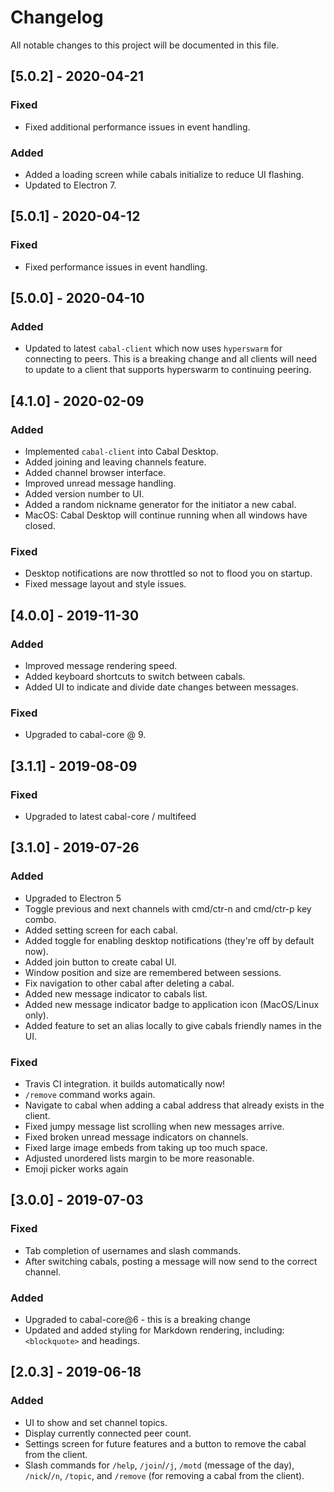 # Changelog

All notable changes to this project will be documented in this file.

## [5.0.2] - 2020-04-21
### Fixed
- Fixed additional performance issues in event handling.
### Added
- Added a loading screen while cabals initialize to reduce UI flashing.
- Updated to Electron 7.

## [5.0.1] - 2020-04-12
### Fixed
- Fixed performance issues in event handling.

## [5.0.0] - 2020-04-10
### Added
- Updated to latest `cabal-client` which now uses `hyperswarm` for connecting to peers.
  This is a breaking change and all clients will need to update to a client 
  that supports hyperswarm to continuing peering.

## [4.1.0] - 2020-02-09
### Added
- Implemented `cabal-client` into Cabal Desktop.
- Added joining and leaving channels feature.
- Added channel browser interface.
- Improved unread message handling.
- Added version number to UI.
- Added a random nickname generator for the initiator a new cabal.
- MacOS: Cabal Desktop will continue running when all windows have closed.
### Fixed
- Desktop notifications are now throttled so not to flood you on startup.
- Fixed message layout and style issues.

## [4.0.0] - 2019-11-30
### Added
- Improved message rendering speed.
- Added keyboard shortcuts to switch between cabals.
- Added UI to indicate and divide date changes between messages.
### Fixed
- Upgraded to cabal-core @ 9.

## [3.1.1] - 2019-08-09
### Fixed
- Upgraded to latest cabal-core / multifeed

## [3.1.0] - 2019-07-26
### Added
- Upgraded to Electron 5
- Toggle previous and next channels with cmd/ctr-n and cmd/ctr-p key combo.
- Added setting screen for each cabal.
- Added toggle for enabling desktop notifications (they're off by default now).
- Added join button to create cabal UI.
- Window position and size are remembered between sessions.
- Fix navigation to other cabal after deleting a cabal.
- Added new message indicator to cabals list.
- Added new message indicator badge to application icon (MacOS/Linux only).
- Added feature to set an alias locally to give cabals friendly names in the UI.
### Fixed
- Travis CI integration. it builds automatically now!
- `/remove` command works again.
- Navigate to cabal when adding a cabal address that already exists in the client.
- Fixed jumpy message list scrolling when new messages arrive.
- Fixed broken unread message indicators on channels.
- Fixed large image embeds from taking up too much space.
- Adjusted unordered lists margin to be more reasonable.
- Emoji picker works again

## [3.0.0] - 2019-07-03
### Fixed
- Tab completion of usernames and slash commands.
- After switching cabals, posting a message will now send to the correct channel.

### Added
- Upgraded to cabal-core@6 - this is a breaking change
- Updated and added styling for Markdown rendering, including: `<blockquote>` and headings.

## [2.0.3] - 2019-06-18
### Added
- UI to show and set channel topics.
- Display currently connected peer count.
- Settings screen for future features and a button to remove the cabal from the client.
- Slash commands for `/help`, `/join`/`/j`, `/motd` (message of the day), `/nick`/`/n`, `/topic`, and `/remove` (for removing a cabal from the client).